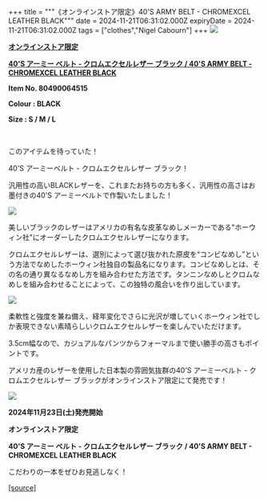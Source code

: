+++
title = """《オンラインストア限定》40'S ARMY BELT - CHROMEXCEL LEATHER BLACK"""
date = 2024-11-21T06:31:02.000Z
expiryDate = 2024-11-21T06:31:02.000Z
tags = ["clothes","Nigel Cabourn"]
+++
![](https://cdn.shopify.com/s/files/1/0094/9295/5196/files/NCM1119000521_800x800.jpg?v=1732079418)

[**オンラインストア限定**](https://cabourn.jp/products/80490064515)

[**40'S アーミー ベルト - クロムエクセルレザー ブラック / 40'S ARMY BELT - CHROMEXCEL LEATHER BLACK**](https://cabourn.jp/products/80490064515)

**Item No. 80490064515**

**Colour : BLACK**

**Size : S / M / L**

 

このアイテムを待っていた！

40'S アーミーベルト - クロムエクセルレザー ブラック！

汎用性の高いBLACKレザーを、これまたお持ちの方も多く、汎用性の高さはお墨付きの40'S アーミーベルトで作製いたしました！

![](https://cdn.shopify.com/s/files/1/0094/9295/5196/files/NCM1119000533_800x800.jpg?v=1732079530)

美しいブラックのレザーはアメリカの有名な皮革なめしメーカーである"ホーウィン社"にオーダーしたクロムエクセルレザーになります。

  

クロムエクセルレザーは、選別によって選び抜かれた原皮を“コンビなめし”という方法でなめしたホーウィン社独自の製品名になります。コンビなめしとは、その名の通り異なるなめし方を組み合わせた方法です。タンニンなめしとクロムなめしを組み合わせることによって、この独特の風合いを作り出しています。

![](https://cdn.shopify.com/s/files/1/0094/9295/5196/files/80490064515-2_73a4eb99-b84d-4edc-a253-1677eb38ff02_800x800.jpg?v=1732149422)  

柔軟性と強度を兼ね備え、経年変化でさらに光沢が増していくホーウィン社でしか表現できない素晴らしいクロムエクセルレザーを楽しんでいただけます。

3.5cm幅なので、カジュアルなパンツからフォーマルまで使い勝手の高さもポイントです。

  

アメリカ産のレザーを使用した日本製の雰囲気抜群の40'S アーミーベルト - クロムエクセルレザー ブラックがオンラインストア限定にて発売です！

![](https://cdn.shopify.com/s/files/1/0094/9295/5196/files/BLACK-1_800x800.jpg?v=1732079952)

**2024年11月23日(土)発売開始**

**オンラインストア限定**

**40'S アーミー ベルト - クロムエクセルレザー ブラック / 40'S ARMY BELT - CHROMEXCEL LEATHER BLACK**

こだわりの一本をぜひお見逃しなく！

[[source]](https://cabourn.jp/blogs/shop-info/onlinestore20241120)
